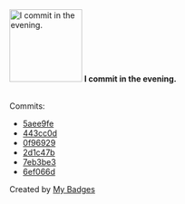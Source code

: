 <img src="https://my-badges.github.io/my-badges/evening-commits.png" alt="I commit in the evening." title="I commit in the evening." width="128">
<strong>I commit in the evening.</strong>
<br><br>

Commits:

- <a href="https://github.com/nlsschim/saffron/commit/5aee9fecd77bcfc2c159a87cb58800fb6b32b9a4">5aee9fe</a>
- <a href="https://github.com/nlsschim/saffron/commit/443cc0d1e672f7e776cd30714be9b6d2736b73b2">443cc0d</a>
- <a href="https://github.com/nlsschim/saffron/commit/0f9692951d631ad8e0bd68ca87490d4a077dbb13">0f96929</a>
- <a href="https://github.com/npho/GrayMay2025/commit/2d1c47b4024dd7e5e8cbdd17912cb5d925faacf4">2d1c47b</a>
- <a href="https://github.com/npho/GrayMay2025/commit/7eb3be3558676aa9ff242b130800a6d34bc6cbe2">7eb3be3</a>
- <a href="https://github.com/nlsschim/codebase/commit/6ef066d0638bac95b447f73d5bdcd3af116d40c6">6ef066d</a>


Created by <a href="https://github.com/my-badges/my-badges">My Badges</a>